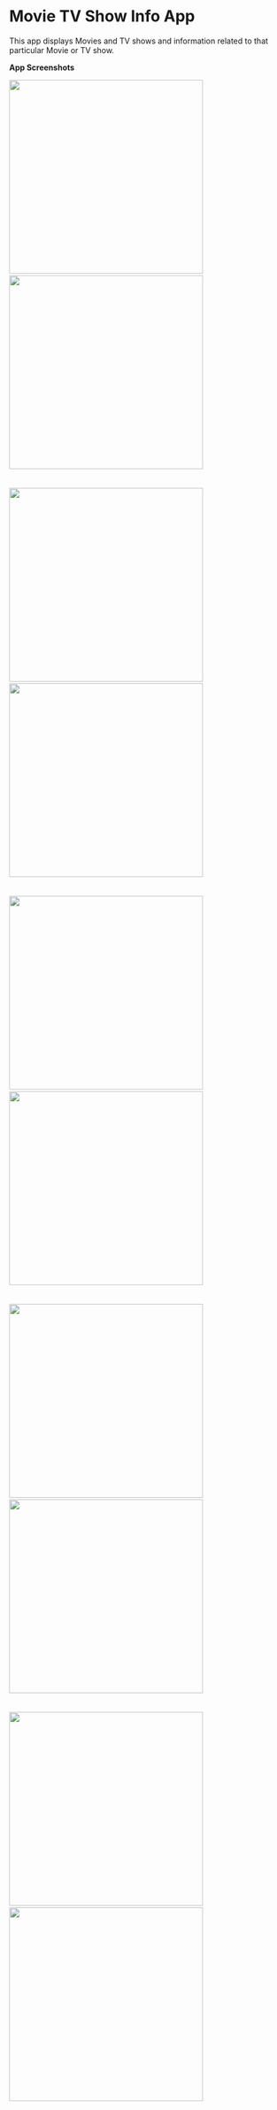 Movie TV Show Info App
===================================

This app displays Movies and TV shows and information related to that particular Movie or TV show.
                    
**App Screenshots**
                                  
<img src="Images/0.jpg" width="350">&nbsp;&nbsp;&nbsp;&nbsp;&nbsp;&nbsp;<img src="Images/1.jpg" width="350">
<br><br><br>
<img src="Images/2.jpg" width="350">&nbsp;&nbsp;&nbsp;&nbsp;&nbsp;&nbsp;<img src="Images/3.jpg" width="350">
<br><br><br>
<img src="Images/4.jpg" width="350">&nbsp;&nbsp;&nbsp;&nbsp;&nbsp;&nbsp;<img src="Images/5.jpg" width="350">
<br><br><br>
<img src="Images/6.jpg" width="350">&nbsp;&nbsp;&nbsp;&nbsp;&nbsp;&nbsp;<img src="Images/7.jpg" width="350">
<br><br><br>
<img src="Images/8.jpg" width="350">&nbsp;&nbsp;&nbsp;&nbsp;&nbsp;&nbsp;<img src="Images/9.jpg" width="350">




